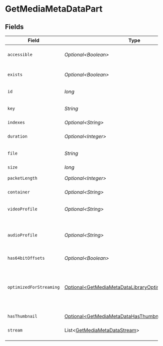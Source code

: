 # GetMediaMetaDataPart


## Fields

| Field                                                                                                                              | Type                                                                                                                               | Required                                                                                                                           | Description                                                                                                                        | Example                                                                                                                            |
| ---------------------------------------------------------------------------------------------------------------------------------- | ---------------------------------------------------------------------------------------------------------------------------------- | ---------------------------------------------------------------------------------------------------------------------------------- | ---------------------------------------------------------------------------------------------------------------------------------- | ---------------------------------------------------------------------------------------------------------------------------------- |
| `accessible`                                                                                                                       | *Optional\<Boolean>*                                                                                                               | :heavy_minus_sign:                                                                                                                 | Indicates if the part is accessible.                                                                                               | true                                                                                                                               |
| `exists`                                                                                                                           | *Optional\<Boolean>*                                                                                                               | :heavy_minus_sign:                                                                                                                 | Indicates if the part exists.                                                                                                      | true                                                                                                                               |
| `id`                                                                                                                               | *long*                                                                                                                             | :heavy_check_mark:                                                                                                                 | Unique part identifier.                                                                                                            | 418385                                                                                                                             |
| `key`                                                                                                                              | *String*                                                                                                                           | :heavy_check_mark:                                                                                                                 | Key to access this part.                                                                                                           | /library/parts/418385/1735864239/file.mkv                                                                                          |
| `indexes`                                                                                                                          | *Optional\<String>*                                                                                                                | :heavy_minus_sign:                                                                                                                 | N/A                                                                                                                                | sd                                                                                                                                 |
| `duration`                                                                                                                         | *Optional\<Integer>*                                                                                                               | :heavy_minus_sign:                                                                                                                 | Duration of the part in milliseconds.                                                                                              | 9610350                                                                                                                            |
| `file`                                                                                                                             | *String*                                                                                                                           | :heavy_check_mark:                                                                                                                 | File path for the part.                                                                                                            | /mnt/Movies_1/W/Wicked (2024).mkv                                                                                                  |
| `size`                                                                                                                             | *long*                                                                                                                             | :heavy_check_mark:                                                                                                                 | File size in bytes.                                                                                                                | 30649952104                                                                                                                        |
| `packetLength`                                                                                                                     | *Optional\<Integer>*                                                                                                               | :heavy_minus_sign:                                                                                                                 | N/A                                                                                                                                | 188                                                                                                                                |
| `container`                                                                                                                        | *Optional\<String>*                                                                                                                | :heavy_minus_sign:                                                                                                                 | Container format of the part.                                                                                                      | mkv                                                                                                                                |
| `videoProfile`                                                                                                                     | *Optional\<String>*                                                                                                                | :heavy_minus_sign:                                                                                                                 | Video profile for the part.                                                                                                        | main 10                                                                                                                            |
| `audioProfile`                                                                                                                     | *Optional\<String>*                                                                                                                | :heavy_minus_sign:                                                                                                                 | The audio profile used for the media (e.g., DTS, Dolby Digital, etc.).                                                             | dts                                                                                                                                |
| `has64bitOffsets`                                                                                                                  | *Optional\<Boolean>*                                                                                                               | :heavy_minus_sign:                                                                                                                 | N/A                                                                                                                                | false                                                                                                                              |
| `optimizedForStreaming`                                                                                                            | [Optional\<GetMediaMetaDataLibraryOptimizedForStreaming>](../../models/operations/GetMediaMetaDataLibraryOptimizedForStreaming.md) | :heavy_minus_sign:                                                                                                                 | Has this media been optimized for streaming. NOTE: This can be 0, 1, false or true                                                 |                                                                                                                                    |
| `hasThumbnail`                                                                                                                     | [Optional\<GetMediaMetaDataHasThumbnail>](../../models/operations/GetMediaMetaDataHasThumbnail.md)                                 | :heavy_minus_sign:                                                                                                                 | N/A                                                                                                                                | 1                                                                                                                                  |
| `stream`                                                                                                                           | List\<[GetMediaMetaDataStream](../../models/operations/GetMediaMetaDataStream.md)>                                                 | :heavy_minus_sign:                                                                                                                 | An array of streams for this part.                                                                                                 |                                                                                                                                    |